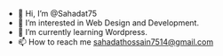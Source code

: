 - 👋 Hi, I’m @Sahadat75
- 👀 I’m interested in Web Design and Development.
- 🌱 I’m currently learning Wordpress.
- 📫 How to reach me sahadathossain7514@gmail.com

<!---
Sahadat75/Sahadat75 is a ✨ special ✨ repository because its `README.md` (this file) appears on your GitHub profile.
You can click the Preview link to take a look at your changes.
--->
